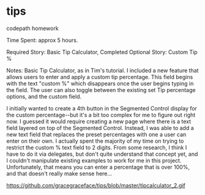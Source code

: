 # tips

codepath homework

Time Spent: approx 5 hours.

Required Story: Basic Tip Calculator, Completed Optional Story: Custom Tip %

Notes: Basic Tip Calculator, as in Tim's tutorial. I included a new feature that allows users to enter and apply a custom tip percentage. This field begins with the text "custom %" which disappears once the user begins typing in the field. The user can also toggle between the existing set Tip percentage options, and the custom field.

I initially wanted to create a 4th button in the Segmented Control display for the custom percentage--but it's a bit too complex for me to figure out right now. I guessed it would require creating a new page where there is a text field layered on top of the Segmented Control. Instead, I was able to add a new text field that replaces the preset percentages with one a user can enter on their own. I actually spent the majority of my time on trying to restrict the custom % text field to 2 digits. From some research, I think I have to do it via delegates, but don't quite understand that concept yet, and I couldn't manipulate existing examples to work for me in this project. Unfortunately, that means you can enter a percentage that is over 100%, and that doesn't really make sense here...

https://github.com/gracegraceface/tips/blob/master/tipcalculator_2.gif
